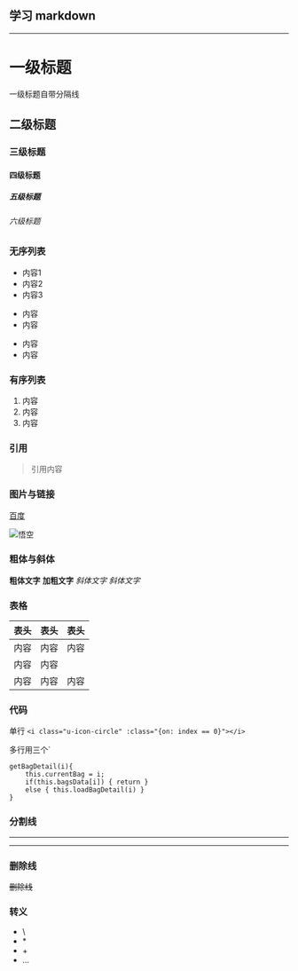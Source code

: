 ## 学习 markdown
---


# 一级标题
一级标题自带分隔线
## 二级标题
### 三级标题
#### 四级标题
##### 五级标题
###### 六级标题


### 无序列表
* 内容1
* 内容2
* 内容3
+ 内容
+ 内容
- 内容
- 内容

### 有序列表
1. 内容
2. 内容
3. 内容

### 引用
> 引用内容

### 图片与链接
[百度](https://www.baidu.com)

![悟空](http://f.hiphotos.baidu.com/baike/s=220/sign=96e25c0af4039245a5b5e60db795a4a8/78310a55b319ebc4e269dc5e8a26cffc1f1716e7.jpg)

### 粗体与斜体
**粗体文字**
__加粗文字__
*斜体文字*
_斜体文字_

### 表格

| 表头 | 表头 | 表头 |
| ----- |:-----:| ------:|
| 内容 | 内容 | 内容 |
| 内容 | 内容 |
| 内容 | 内容 | 内容 |

### 代码
单行
`<i class="u-icon-circle" :class="{on: index == 0}"></i>`

多行用三个`
```
getBagDetail(i){
	this.currentBag = i;
	if(this.bagsData[i]) { return }
	else { this.loadBagDetail(i) }
}
```

### 分割线
***
---

### 删除线
~~删除线~~

### 转义
* \\
* \*
* \+
* ...

